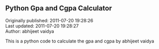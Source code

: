 ## Python Gpa and Cgpa Calculator  
Originally published: 2011-07-20 19:28:26  
Last updated: 2011-07-20 19:28:27  
Author: abhijeet vaidya  
  
This is a python code to calculate the gpa and cgpa by abhijeet vaidya